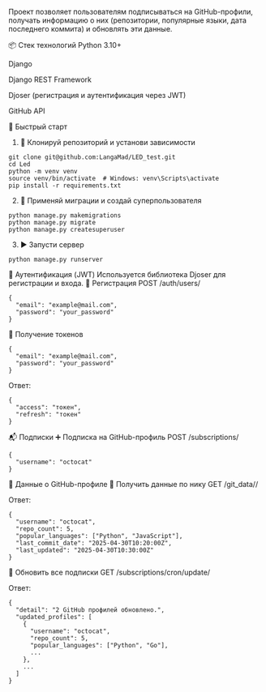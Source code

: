 Проект позволяет пользователям подписываться на GitHub-профили, получать информацию о них (репозитории, популярные языки, дата последнего коммита) и обновлять эти данные.

📦 Стек технологий
Python 3.10+

Django

Django REST Framework

Djoser (регистрация и аутентификация через JWT)

GitHub API

🚀 Быстрый старт
1. 🔧 Клонируй репозиторий и установи зависимости

``` 
git clone git@github.com:LangaMad/LED_test.git
cd Led
python -m venv venv
source venv/bin/activate  # Windows: venv\Scripts\activate
pip install -r requirements.txt
```

2. 📂 Применяй миграции и создай суперпользователя

```
python manage.py makemigrations
python manage.py migrate
python manage.py createsuperuser
```
3. ▶️ Запусти сервер
```
python manage.py runserver
```
👤 Аутентификация (JWT)
Используется библиотека Djoser для регистрации и входа.
🔐 Регистрация
POST /auth/users/
```
{
  "email": "example@mail.com",
  "password": "your_password"
}
```
🔑 Получение токенов
```
{
  "email": "example@mail.com",
  "password": "your_password"
}
```
Ответ:
```
{
  "access": "токен",
  "refresh": "токен"
}
```

📬 Подписки
➕ Подписка на GitHub-профиль
POST /subscriptions/
```
{
  "username": "octocat"
}
```
🧠 Данные о GitHub-профиле
📄 Получить данные по нику
GET /git_data/<username>/

Ответ:
```
{
  "username": "octocat",
  "repo_count": 5,
  "popular_languages": ["Python", "JavaScript"],
  "last_commit_date": "2025-04-30T10:20:00Z",
  "last_updated": "2025-04-30T10:30:00Z"
}
```

🔁 Обновить все подписки
GET /subscriptions/cron/update/

Ответ:

```
{
  "detail": "2 GitHub профилей обновлено.",
  "updated_profiles": [
    {
      "username": "octocat",
      "repo_count": 5,
      "popular_languages": ["Python", "Go"],
      ...
    },
    ...
  ]
}
```























